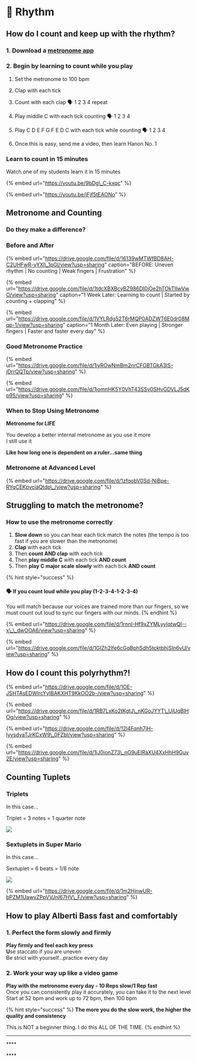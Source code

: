 # 🥁 Rhythm

## How do I count and keep up with the rhythm?

### 1. Download a [metronome app ](https://www.soundbrenner.com/the-metronome-app)

### 2. Begin by learning to count while you play 

1. Set the metronome to 100 bpm

2. Clap with each tick  
3. Count with each clap 🗣️ 1 2 3 4 repeat  
4. Play middle C with each tick counting 🗣️ 1 2 3 4  
5. Play C D E F G F E D C with each tick while counting 🗣️ 1 2 3 4  
6. Once this is easy, send me a video, then learn Hanon No. 1

### **Learn to count in 15 minutes** 

Watch one of my students learn it in 15 minutes

{% embed url="https://youtu.be/9bDg\_C-kxqc" %}

{% embed url="https://youtu.be/jFjf5tEAONo" %}

## Metronome and Counting

### Do they make a difference?

### Before and After 

{% embed url="https://drive.google.com/file/d/16139wMTWfBD8AH-C2UHFwR-yYXl\_1pGl/view?usp=sharing" caption="BEFORE: Uneven rhythm \| No counting \| Weak fingers \| Frustration" %}

{% embed url="https://drive.google.com/file/d/1tdcXBXBcyBZ986DI0jOe2hTOkTIIwVwO/view?usp=sharing" caption="1 Week Later: Learning to count \| Started by counting + clapping" %}

{% embed url="https://drive.google.com/file/d/1VYLRdg52T6rMQP0ADZWT6E0dr08Mqp-1/view?usp=sharing" caption="1 Month Later: Even playing \| Stronger fingers \| Faster and faster every day" %}

### Good Metronome Practice

{% embed url="https://drive.google.com/file/d/1iyROwNmBm2nrCFGBTGkA3lS-jDrrQQTp/view?usp=sharing" %}

{% embed url="https://drive.google.com/file/d/1jomnHK5Y0VhT43SSy0SHvGDVLJ5dKp9S/view?usp=sharing" %}

### When to Stop Using Metronome 

**Metronome for LIFE**

You develop a better internal metronome as you use it more  
I still use it

**Like how long one is dependent on a ruler...same thing**

### Metronome at Advanced Level 

{% embed url="https://drive.google.com/file/d/1zfqobV0Sd-NiBpe-RYqCEKpvciaQtdp\_/view?usp=sharing" %}

## Struggling to match the metronome?

### How to use the metronome correctly

1. **Slow down** so you can hear each tick match the notes \(the tempo is too fast if you are slower than the metronome\)
2. **Clap** with each tick
3. Then **count AND clap** with each tick
4. Then **play middle C** with each tick **AND count** 
5. Then **play C major scale slowly** with each tick **AND count** 

{% hint style="success" %}
#### 🗣️ If you count loud while you play \(1-2-3-4-1-2-3-4\)

You will match because our voices are trained more than our fingers, so we must count out loud to sync our fingers with our minds.
{% endhint %}

{% embed url="https://drive.google.com/file/d/1rnnI-Hf9xZYMLyyIqtwQI--x\_\_dwOOA6/view?usp=sharing" %}

{% embed url="https://drive.google.com/file/d/1GIZh2Ife6cGqBphSdh5tcktbhjSIn6vU/view?usp=sharing" %}

## How do I count this polyrhythm?!

{% embed url="https://drive.google.com/file/d/1OE-JSHTAsEDWlrcYyIBAKXHT9KkOO2b-/view?usp=sharing" %}

{% embed url="https://drive.google.com/file/d/1RB7LxKo2tKgtJ\_nKGoJYYT\_UiUqBlHOg/view?usp=sharing" %}

{% embed url="https://drive.google.com/file/d/12l4Fqnh7jH-lyvsdvaTJrKCxW9\_0FZbl/view?usp=sharing" %}



{% embed url="https://drive.google.com/file/d/1iJ0ionZ73\_nG9uEIRaXU4XxHhH9Guv2E/view?usp=sharing" %}

## Counting Tuplets

### Triplets

In this case...

Triplet = 3 notes = 1 quarter note

![](../.gitbook/assets/image%20%2838%29.png)

### Sextuplets in Super Mario

In this case...

Sextuplet = 6 beats = 1/8 note



![](../.gitbook/assets/image%20%2842%29.png)

{% embed url="https://drive.google.com/file/d/1m2HjnwUR-bPZM1UawvZPpVVJnl67HV\_F/view?usp=sharing" %}

## How to play Alberti Bass fast and comfortably

### **1. Perfect the form slowly and firmly**

**Play firmly and feel each key press  
U**se staccato if you are uneven  
Be strict with yourself...practice every day

### **2. Work your way up like a video game**

**Play with the metronome every day - 10 Reps slow/1 Rep fast**   
Once you can consistently play it accurately, you can take it to the next level  
Start at 52 bpm and work up to 72 bpm, then 100 bpm

{% hint style="success" %}
**The more you do the slow work, the higher the quality and consistency**

This is NOT a beginner thing. I do this ALL OF THE TIME.
{% endhint %}

  
  


  
  
****

\*\*\*\*

\*\*\*\*

